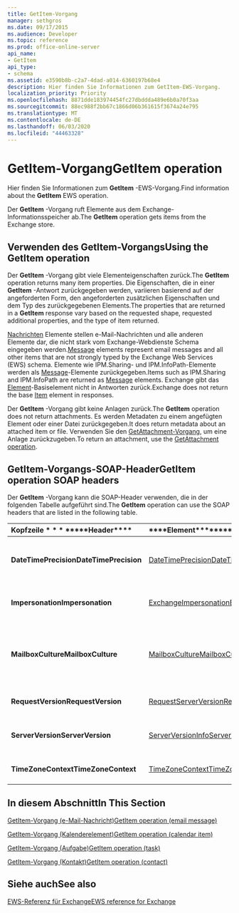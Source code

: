 ```yaml
---
title: GetItem-Vorgang
manager: sethgros
ms.date: 09/17/2015
ms.audience: Developer
ms.topic: reference
ms.prod: office-online-server
api_name:
- GetItem
api_type:
- schema
ms.assetid: e3590b8b-c2a7-4dad-a014-6360197b68e4
description: Hier finden Sie Informationen zum GetItem-EWS-Vorgang.
localization_priority: Priority
ms.openlocfilehash: 8871dde183974454fc27dbddda489e6b0a70f3aa
ms.sourcegitcommit: 88ec988f2bb67c1866d06b361615f3674a24e795
ms.translationtype: MT
ms.contentlocale: de-DE
ms.lasthandoff: 06/03/2020
ms.locfileid: "44463328"
---
```

# <a name="getitem-operation"></a><span data-ttu-id="8ff63-103">GetItem-Vorgang</span><span class="sxs-lookup"><span data-stu-id="8ff63-103">GetItem operation</span></span>

<span data-ttu-id="8ff63-104">Hier finden Sie Informationen zum **GetItem** -EWS-Vorgang.</span><span class="sxs-lookup"><span data-stu-id="8ff63-104">Find information about the **GetItem** EWS operation.</span></span> 
  
<span data-ttu-id="8ff63-105">Der **GetItem** -Vorgang ruft Elemente aus dem Exchange-Informationsspeicher ab.</span><span class="sxs-lookup"><span data-stu-id="8ff63-105">The **GetItem** operation gets items from the Exchange store.</span></span> 
  
## <a name="using-the-getitem-operation"></a><span data-ttu-id="8ff63-106">Verwenden des GetItem-Vorgangs</span><span class="sxs-lookup"><span data-stu-id="8ff63-106">Using the GetItem operation</span></span>

<span data-ttu-id="8ff63-107">Der **GetItem** -Vorgang gibt viele Elementeigenschaften zurück.</span><span class="sxs-lookup"><span data-stu-id="8ff63-107">The **GetItem** operation returns many item properties.</span></span> <span data-ttu-id="8ff63-108">Die Eigenschaften, die in einer **GetItem** -Antwort zurückgegeben werden, variieren basierend auf der angeforderten Form, den angeforderten zusätzlichen Eigenschaften und dem Typ des zurückgegebenen Elements.</span><span class="sxs-lookup"><span data-stu-id="8ff63-108">The properties that are returned in a **GetItem** response vary based on the requested shape, requested additional properties, and the type of item returned.</span></span> 
  
<span data-ttu-id="8ff63-109">[Nachrichten](message-ex15websvcsotherref.md) Elemente stellen e-Mail-Nachrichten und alle anderen Elemente dar, die nicht stark vom Exchange-Webdienste Schema eingegeben werden.</span><span class="sxs-lookup"><span data-stu-id="8ff63-109">[Message](message-ex15websvcsotherref.md) elements represent email messages and all other items that are not strongly typed by the Exchange Web Services (EWS) schema.</span></span> <span data-ttu-id="8ff63-110">Elemente wie IPM.Sharing- und IPM.InfoPath-Elemente werden als [Message](message-ex15websvcsotherref.md)-Elemente zurückgegeben.</span><span class="sxs-lookup"><span data-stu-id="8ff63-110">Items such as IPM.Sharing and IPM.InfoPath are returned as [Message](message-ex15websvcsotherref.md) elements.</span></span> <span data-ttu-id="8ff63-111">Exchange gibt das [Element](item.md)-Basiselement nicht in Antworten zurück.</span><span class="sxs-lookup"><span data-stu-id="8ff63-111">Exchange does not return the base [Item](item.md) element in responses.</span></span> 
  
<span data-ttu-id="8ff63-112">Der **GetItem** -Vorgang gibt keine Anlagen zurück.</span><span class="sxs-lookup"><span data-stu-id="8ff63-112">The **GetItem** operation does not return attachments.</span></span> <span data-ttu-id="8ff63-113">Es werden Metadaten zu einem angefügten Element oder einer Datei zurückgegeben.</span><span class="sxs-lookup"><span data-stu-id="8ff63-113">It does return metadata about an attached item or file.</span></span> <span data-ttu-id="8ff63-114">Verwenden Sie den [GetAttachment-Vorgang](getattachment-operation.md), um eine Anlage zurückzugeben.</span><span class="sxs-lookup"><span data-stu-id="8ff63-114">To return an attachment, use the [GetAttachment operation](getattachment-operation.md).</span></span>
  
## <a name="getitem-operation-soap-headers"></a><span data-ttu-id="8ff63-115">GetItem-Vorgangs-SOAP-Header</span><span class="sxs-lookup"><span data-stu-id="8ff63-115">GetItem operation SOAP headers</span></span>

<span data-ttu-id="8ff63-116">Der **GetItem** -Vorgang kann die SOAP-Header verwenden, die in der folgenden Tabelle aufgeführt sind.</span><span class="sxs-lookup"><span data-stu-id="8ff63-116">The **GetItem** operation can use the SOAP headers that are listed in the following table.</span></span> 
  
|<span data-ttu-id="8ff63-117">Kopfzeile \* \* \* \*</span><span class="sxs-lookup"><span data-stu-id="8ff63-117">\*\*\*\*Header\*\*\*\*</span></span>|<span data-ttu-id="8ff63-118">\*\*\*\*Element\*\*\*\*</span><span class="sxs-lookup"><span data-stu-id="8ff63-118">\*\*\*\*Element\*\*\*\*</span></span>|<span data-ttu-id="8ff63-119">\*\*\*\*Beschreibung\*\*\*\*</span><span class="sxs-lookup"><span data-stu-id="8ff63-119">\*\*\*\*Description\*\*\*\*</span></span>|
|:-----|:-----|:-----|
|<span data-ttu-id="8ff63-120">**DateTimePrecision**</span><span class="sxs-lookup"><span data-stu-id="8ff63-120">**DateTimePrecision**</span></span> <br/> |[<span data-ttu-id="8ff63-121">DateTimePrecision</span><span class="sxs-lookup"><span data-stu-id="8ff63-121">DateTimePrecision</span></span>](datetimeprecision.md) <br/> |<span data-ttu-id="8ff63-122">Gibt die Auflösung der Daten-/Uhrzeitwerte in Antworten vom Server an, entweder in Sekunden oder in Millisekunden.</span><span class="sxs-lookup"><span data-stu-id="8ff63-122">Specifies the resolution of data/time values in responses from the server, either in seconds or in milliseconds.</span></span>  <br/> |
|<span data-ttu-id="8ff63-123">**Impersonation**</span><span class="sxs-lookup"><span data-stu-id="8ff63-123">**Impersonation**</span></span> <br/> |[<span data-ttu-id="8ff63-124">ExchangeImpersonation</span><span class="sxs-lookup"><span data-stu-id="8ff63-124">ExchangeImpersonation</span></span>](exchangeimpersonation.md) <br/> |<span data-ttu-id="8ff63-125">Identifiziert den Benutzer, für den die Clientanwendung einen Identitätswechsel durchführt.</span><span class="sxs-lookup"><span data-stu-id="8ff63-125">Identifies the user whom the client application is impersonating.</span></span>  <br/> |
|<span data-ttu-id="8ff63-126">**MailboxCulture**</span><span class="sxs-lookup"><span data-stu-id="8ff63-126">**MailboxCulture**</span></span> <br/> |[<span data-ttu-id="8ff63-127">MailboxCulture</span><span class="sxs-lookup"><span data-stu-id="8ff63-127">MailboxCulture</span></span>](mailboxculture.md) <br/> |<span data-ttu-id="8ff63-128">Identifiziert die Kultur gemäß der Definition in RFC 3066, "Tags für die Identifizierung von Sprachen", die für den Zugriff auf das Postfach verwendet werden sollen.</span><span class="sxs-lookup"><span data-stu-id="8ff63-128">Identifies the culture, as defined in RFC 3066, "Tags for the Identification of Languages", to be used to access the mailbox.</span></span>  <br/> |
|<span data-ttu-id="8ff63-129">**RequestVersion**</span><span class="sxs-lookup"><span data-stu-id="8ff63-129">**RequestVersion**</span></span> <br/> |[<span data-ttu-id="8ff63-130">RequestServerVersion</span><span class="sxs-lookup"><span data-stu-id="8ff63-130">RequestServerVersion</span></span>](requestserverversion.md) <br/> |<span data-ttu-id="8ff63-131">Gibt die Schemaversion für die Vorgangsanforderung an.</span><span class="sxs-lookup"><span data-stu-id="8ff63-131">Identifies the schema version for the operation request.</span></span>  <br/> |
|<span data-ttu-id="8ff63-132">**ServerVersion**</span><span class="sxs-lookup"><span data-stu-id="8ff63-132">**ServerVersion**</span></span> <br/> |[<span data-ttu-id="8ff63-133">ServerVersionInfo</span><span class="sxs-lookup"><span data-stu-id="8ff63-133">ServerVersionInfo</span></span>](serverversioninfo.md) <br/> |<span data-ttu-id="8ff63-134">Gibt die Version des Servers an, der auf die Anforderung geantwortet hat.</span><span class="sxs-lookup"><span data-stu-id="8ff63-134">Identifies the version of the server that responded to the request.</span></span>  <br/> |
|<span data-ttu-id="8ff63-135">**TimeZoneContext**</span><span class="sxs-lookup"><span data-stu-id="8ff63-135">**TimeZoneContext**</span></span> <br/> |[<span data-ttu-id="8ff63-136">TimeZoneContext</span><span class="sxs-lookup"><span data-stu-id="8ff63-136">TimeZoneContext</span></span>](timezonecontext.md) <br/> |<span data-ttu-id="8ff63-137">Gibt die Zeitzone für alle Antworten vom Server an.</span><span class="sxs-lookup"><span data-stu-id="8ff63-137">Identifies the time zone to be used for all responses from the server.</span></span>  <br/> |
   
## <a name="in-this-section"></a><span data-ttu-id="8ff63-138">In diesem Abschnitt</span><span class="sxs-lookup"><span data-stu-id="8ff63-138">In This Section</span></span>

[<span data-ttu-id="8ff63-139">GetItem-Vorgang (e-Mail-Nachricht)</span><span class="sxs-lookup"><span data-stu-id="8ff63-139">GetItem operation (email message)</span></span>](getitem-operation-email-message.md)
  
[<span data-ttu-id="8ff63-140">GetItem-Vorgang (Kalenderelement)</span><span class="sxs-lookup"><span data-stu-id="8ff63-140">GetItem operation (calendar item)</span></span>](getitem-operation-calendar-item.md)
  
[<span data-ttu-id="8ff63-141">GetItem-Vorgang (Aufgabe)</span><span class="sxs-lookup"><span data-stu-id="8ff63-141">GetItem operation (task)</span></span>](getitem-operation-task.md)
  
[<span data-ttu-id="8ff63-142">GetItem-Vorgang (Kontakt)</span><span class="sxs-lookup"><span data-stu-id="8ff63-142">GetItem operation (contact)</span></span>](getitem-operation-contact.md)
  
## <a name="see-also"></a><span data-ttu-id="8ff63-143">Siehe auch</span><span class="sxs-lookup"><span data-stu-id="8ff63-143">See also</span></span>



[<span data-ttu-id="8ff63-144">EWS-Referenz für Exchange</span><span class="sxs-lookup"><span data-stu-id="8ff63-144">EWS reference for Exchange</span></span>](ews-reference-for-exchange.md)

